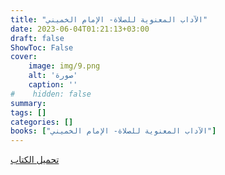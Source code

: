 ```yaml
---
title: "الآداب المعنوية للصلاة- الإمام الخميني"
date: 2023-06-04T01:21:13+03:00
draft: false
ShowToc: False
cover:
    image: img/9.png
    alt: 'صورة'
    caption: ''
#    hidden: false
summary: 
tags: []
categories: []
books: ["الآداب المعنوية للصلاة- الإمام الخميني"]
---
```

[تحميل الكتاب](./../../books/9.pdf)